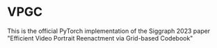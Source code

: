 # VPGC
This is the official PyTorch implementation of the Siggraph 2023 paper "Efficient Video Portrait Reenactment via Grid-based Codebook"
